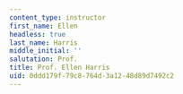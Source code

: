 ```yaml
---
content_type: instructor
first_name: Ellen
headless: true
last_name: Harris
middle_initial: ''
salutation: Prof.
title: Prof. Ellen Harris
uid: 0ddd179f-79c8-764d-3a12-48d89d7492c2
---
```

